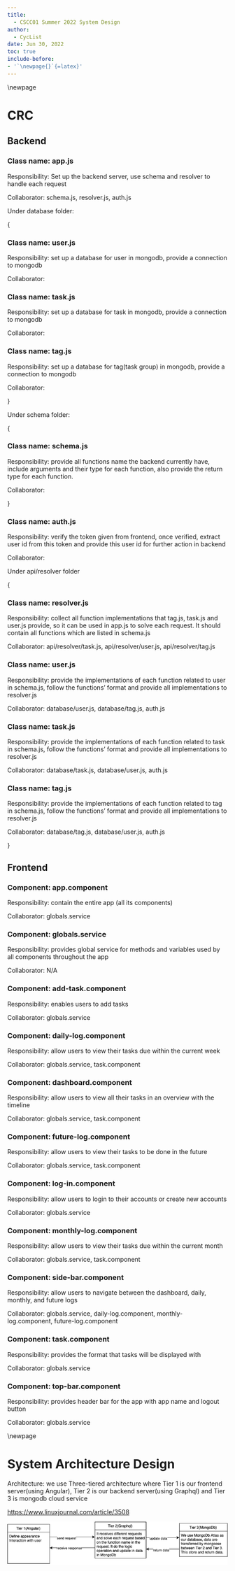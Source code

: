 ```yaml
---
title:
  - CSCC01 Summer 2022 System Design
author:
  - CycList
date: Jun 30, 2022
toc: true
include-before:
- '`\newpage{}`{=latex}'
---
```


\newpage

#  CRC

## Backend

### Class name: app.js

Responsibility: Set up the backend server, use schema and resolver to handle each request

Collaborator: schema.js, resolver.js, auth.js


Under database folder:

{

### Class name: user.js

Responsibility: set up a database for user in mongodb, provide a connection to mongodb

Collaborator: 

### Class name: task.js

Responsibility: set up a database for task in mongodb, provide a connection to mongodb

Collaborator: 

### Class name: tag.js

Responsibility: set up a database for tag(task group) in mongodb, provide a connection to mongodb

Collaborator: 

}


Under schema folder:

{

### Class name: schema.js

Responsibility: provide all functions name the backend currently have, include arguments and  their type for each function, also provide the return type for each function.

Collaborator:

}


### Class name: auth.js

Responsibility: verify the token given from frontend, once verified, extract user id from this token and provide this user id for further action in backend

Collaborator:


Under api/resolver folder

{

### Class name: resolver.js

Responsibility: collect all function implementations that tag.js, task.js and user.js provide, so it can be used in app.js to solve each request. It should contain all functions which are listed in schema.js

Collaborator: api/resolver/task.js, api/resolver/user.js, api/resolver/tag.js

### Class name: user.js

Responsibility: provide the implementations of each function related to user in schema.js, follow the functions’ format and provide all implementations to resolver.js

Collaborator: database/user.js, database/tag.js, auth.js

### Class name: task.js

Responsibility: provide the implementations of each function related to task in schema.js, follow the functions’ format and provide all implementations to resolver.js

Collaborator: database/task.js, database/user.js, auth.js

### Class name: tag.js

Responsibility: provide the implementations of each function related to tag in schema.js, follow the functions’ format and provide all implementations to resolver.js

Collaborator: database/tag.js, database/user.js, auth.js

}



## Frontend

### Component: app.component

Responsibility: contain the entire app (all its components)

Collaborator: globals.service

### Component: globals.service

Responsibility: provides global service for methods and variables used by all components throughout the app

Collaborator: N/A

### Component: add-task.component

Responsibility: enables users to add tasks

Collaborator: globals.service

### Component: daily-log.component

Responsibility: allow users to view their tasks due within the current week

Collaborator: globals.service, task.component

### Component: dashboard.component

Responsibility: allow users to view all their tasks in an overview with the timeline

Collaborator: globals.service, task.component

### Component: future-log.component

Responsibility: allow users to view their tasks to be done in the future

Collaborator: globals.service, task.component

### Component: log-in.component

Responsibility: allow users to login to their accounts or create new accounts

Collaborator: globals.service

### Component: monthly-log.component

Responsibility: allow users to view their tasks due within the current month

Collaborator: globals.service, task.component

### Component: side-bar.component

Responsibility: allow users to navigate between the dashboard, daily, monthly, and future logs 

Collaborator: globals.service, daily-log.component, monthly-log.component, future-log.component

### Component: task.component

Responsibility: provides the format that tasks will be displayed with

Collaborator: globals.service

### Component: top-bar.component

Responsibility: provides header bar for the app with app name and logout button

Collaborator: globals.service


\newpage

# System Architecture Design
Architecture: we use Three-tiered architecture where Tier 1 is our frontend server(using Angular), Tier 2 is our backend server(using Graphql) and Tier 3 is mongodb cloud service

https://www.linuxjournal.com/article/3508

![system architecture](./sys-archi.png)
